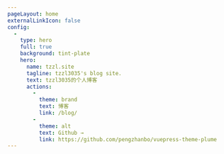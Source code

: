```yaml
---
pageLayout: home
externalLinkIcon: false
config:
  -
    type: hero
    full: true
    background: tint-plate
    hero:
      name: tzzl.site
      tagline: tzzl3035's blog site.
      text: tzzl3035的个人博客
      actions:
        -
          theme: brand
          text: 博客
          link: /blog/
        -
          theme: alt
          text: Github →
          link: https://github.com/pengzhanbo/vuepress-theme-plume
---
```

